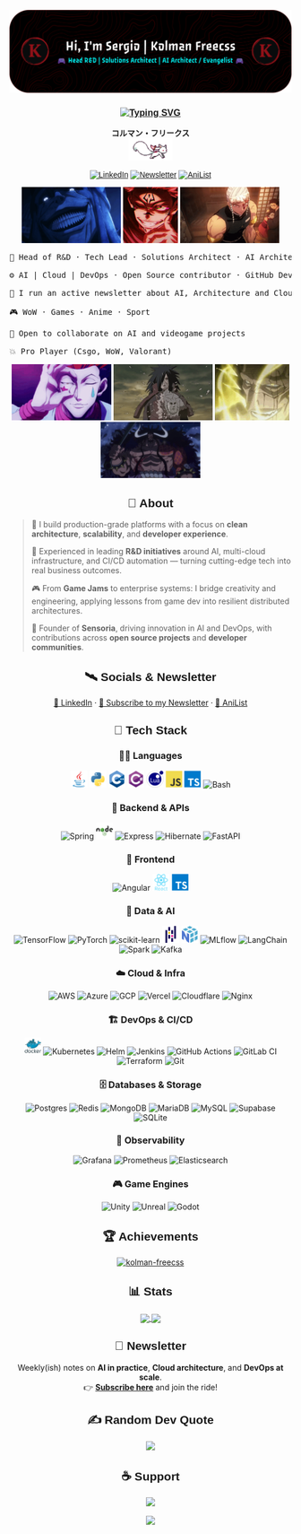![Header](./github-header-kolmanfreecss.png)
<!-- Fonts -->
<link rel="preconnect" href="https://fonts.googleapis.com">
<link rel="preconnect" href="https://fonts.gstatic.com" crossorigin>
<link href="https://fonts.googleapis.com/css2?family=Exo+2:ital,wght@0,100..900;1,100..900&display=swap" rel="stylesheet">

<div align="center" style="font-family:'Exo 2', sans-serif">

### [![Typing SVG](https://readme-typing-svg.demolab.com?font=Fira+Code&pause=1100&color=F70000&background=FFFFFF00&width=520&lines=%F0%9F%91%BE+Hi+I'm+Sergio+%7C+Kolman+Freecss;%F0%9F%94%A5+R%26D+Lead+%7C+Solutions+Architect+%7C+Tech+Lead;%E2%9C%A8+AI+%7C+Cloud+%7C+Architecture+%7C+Game+Dev)](https://git.io/typing-svg)

**コルマン・フリークス**  
<img src="assets/kyubey.gif" height="40" />

[![LinkedIn](https://img.shields.io/static/v1?label=LinkedIn&message=%20&color=0A66C2&logo=LinkedIn&style=flat-square&logoColor=white)](https://www.linkedin.com/in/sergiomartinezroman/)
[![Newsletter](https://img.shields.io/badge/Newsletter-Subscribe-red?logo=rss&style=flat-square)](https://www.kolmanfreecss.com/subscribe)
[![AniList](https://img.shields.io/static/v1?label=AniList&message=%20&color=ff3852&style=flat-square&logo=anilist&logoColor=white)](https://anilist.co/user/KolmanFreecss/animelist)

</div>

<p align="center">
  <img src="assets/solo-leveling.gif" height="100" />
  <img src="assets/sukuna-uji-itadiri.gif" height="100" />
  <img src="assets/tengen-uzui-tengen.gif" height="100" />
</p>

    
<pre>
🧠 Head of R&D · Tech Lead · Solutions Architect · AI Architect / Evangelist (MSc in Video Game Programming)
    
⚙️ AI | Cloud | DevOps · Open Source contributor · GitHub Developer Program
    
📨 I run an active newsletter about AI, Architecture and Cloud
    
🎮 WoW · Games · Anime · Sport
    
🤝 Open to collaborate on AI and videogame projects
    
💥 Pro Player (Csgo, WoW, Valorant)
</pre>

<p align="center">
  <img src="assets/hisoka-morow-magician.gif" height="100" />
  <img src="assets/madara-uchiha.gif" height="100" />
  <img src="assets/divine-smite.gif" height="100" />
  <img src="assets/one-piece-kaido.gif" height="100" />
</p>

<div align="center" style="font-family:'Exo 2', sans-serif">

## 🧾 About
</div>

<div>

> 🚀 I build production-grade platforms with a focus on **clean architecture**, **scalability**, and **developer experience**.  
>
> 🧩 Experienced in leading **R&D initiatives** around AI, multi-cloud infrastructure, and CI/CD automation — turning cutting-edge tech into real business outcomes.  
>
> 🎮 From **Game Jams** to enterprise systems: I bridge creativity and engineering, applying lessons from game dev into resilient distributed architectures.  
>
> 🔭 Founder of <b>Sensoria</b>, driving innovation in AI and DevOps, with contributions across **open source projects** and **developer communities**.  

</div>



<div align="center" style="font-family:'Exo 2', sans-serif">

## 🛰️ Socials & Newsletter
</div>

<p align="center">
  <a href="https://www.linkedin.com/in/sergiomartinezroman/">🔗 LinkedIn</a> · 
  <a href="https://www.kolmanfreecss.com/subscribe">📰 Subscribe to my Newsletter</a> · 
  <a href="https://anilist.co/user/KolmanFreecss/animelist">🎴 AniList</a>
</p>

<div align="center" style="font-family:'Exo 2', sans-serif">

## 🧰 Tech Stack
</div>

<div align="center">

### 🧑‍💻 Languages
<img src="https://raw.githubusercontent.com/devicons/devicon/master/icons/java/java-original.svg" height="30" alt="Java" />
<img src="https://raw.githubusercontent.com/devicons/devicon/master/icons/python/python-original.svg" height="30" alt="Python" />
<img src="https://raw.githubusercontent.com/devicons/devicon/master/icons/cplusplus/cplusplus-original.svg" height="30" alt="C++" />
<img src="https://raw.githubusercontent.com/devicons/devicon/master/icons/csharp/csharp-original.svg" height="30" alt="C#" />
<img src="https://raw.githubusercontent.com/devicons/devicon/master/icons/lua/lua-original.svg" height="30" alt="Lua" />
<img src="https://raw.githubusercontent.com/devicons/devicon/master/icons/javascript/javascript-original.svg" height="30" alt="JavaScript" />
<img src="https://raw.githubusercontent.com/devicons/devicon/master/icons/typescript/typescript-original.svg" height="30" alt="TypeScript" />
<img src="https://www.vectorlogo.zone/logos/gnu_bash/gnu_bash-icon.svg" height="30" alt="Bash" />

### 🧩 Backend & APIs
<img src="https://www.vectorlogo.zone/logos/springio/springio-icon.svg" height="30" alt="Spring" />
<img src="https://raw.githubusercontent.com/devicons/devicon/master/icons/nodejs/nodejs-original-wordmark.svg" height="30" alt="NodeJS" />
<img src="https://www.vectorlogo.zone/logos/expressjs/expressjs-icon.svg" height="30" alt="Express" />
<img src="https://www.vectorlogo.zone/logos/hibernate/hibernate-icon.svg" height="30" alt="Hibernate" />
<img src="https://fastapi.tiangolo.com/img/logo-white.svg" height="30" alt="FastAPI" />

### 🎨 Frontend
<img src="https://angular.io/assets/images/logos/angular/angular.svg" height="30" alt="Angular" />
<img src="https://raw.githubusercontent.com/devicons/devicon/master/icons/react/react-original-wordmark.svg" height="30" alt="React" />
<img src="https://raw.githubusercontent.com/devicons/devicon/master/icons/typescript/typescript-original.svg" height="30" alt="TypeScript" />

### 🧠 Data & AI
<img src="https://www.vectorlogo.zone/logos/tensorflow/tensorflow-icon.svg" height="30" alt="TensorFlow" />
<img src="https://www.vectorlogo.zone/logos/pytorch/pytorch-icon.svg" height="30" alt="PyTorch" />
<img src="https://upload.wikimedia.org/wikipedia/commons/0/05/Scikit_learn_logo_small.svg" height="30" alt="scikit-learn" />
<img src="https://raw.githubusercontent.com/devicons/devicon/master/icons/pandas/pandas-original.svg" height="30" alt="Pandas" />
<img src="https://raw.githubusercontent.com/devicons/devicon/master/icons/numpy/numpy-original.svg" height="30" alt="NumPy" />
<img src="https://raw.githubusercontent.com/mlflow/mlflow/master/docs/source/_static/MLflow-logo-final-black.png" height="18" alt="MLflow" />
<img src="https://images.seeklogo.com/logo-png/52/1/langchain-logo-png_seeklogo-528369.png" height="28" alt="LangChain" />
<img src="https://www.vectorlogo.zone/logos/apache_spark/apache_spark-icon.svg" height="30" alt="Spark" />
<img src="https://www.vectorlogo.zone/logos/apache_kafka/apache_kafka-icon.svg" height="30" alt="Kafka" />

### ☁️ Cloud & Infra
<img src="https://www.vectorlogo.zone/logos/amazon_aws/amazon_aws-icon.svg" height="30" alt="AWS" />
<img src="https://www.vectorlogo.zone/logos/microsoft_azure/microsoft_azure-icon.svg" height="30" alt="Azure" />
<img src="https://www.vectorlogo.zone/logos/google_cloud/google_cloud-icon.svg" height="30" alt="GCP" />
<img src="https://www.vectorlogo.zone/logos/vercel/vercel-icon.svg" height="30" alt="Vercel" />
<img src="https://www.vectorlogo.zone/logos/cloudflare/cloudflare-icon.svg" height="30" alt="Cloudflare" />
<img src="https://www.vectorlogo.zone/logos/nginx/nginx-icon.svg" height="30" alt="Nginx" />

### 🏗️ DevOps & CI/CD
<img src="https://raw.githubusercontent.com/devicons/devicon/master/icons/docker/docker-original-wordmark.svg" height="30" alt="Docker" />
<img src="https://www.vectorlogo.zone/logos/kubernetes/kubernetes-icon.svg" height="30" alt="Kubernetes" />
<img src="https://www.vectorlogo.zone/logos/helmsh/helmsh-icon.svg" height="30" alt="Helm" />
<img src="https://www.vectorlogo.zone/logos/jenkins/jenkins-icon.svg" height="30" alt="Jenkins" />
<img src="https://www.vectorlogo.zone/logos/github/github-icon.svg" height="30" alt="GitHub Actions" />
<img src="https://www.vectorlogo.zone/logos/gitlab/gitlab-icon.svg" height="30" alt="GitLab CI" />
<img src="https://www.vectorlogo.zone/logos/terraformio/terraformio-icon.svg" height="30" alt="Terraform" />
<img src="https://www.vectorlogo.zone/logos/git-scm/git-scm-icon.svg" height="30" alt="Git" />

### 🗄️ Databases & Storage
<img src="https://www.vectorlogo.zone/logos/postgresql/postgresql-icon.svg" height="30" alt="Postgres" />
<img src="https://www.vectorlogo.zone/logos/redis/redis-icon.svg" height="30" alt="Redis" />
<img src="https://www.vectorlogo.zone/logos/mongodb/mongodb-icon.svg" height="30" alt="MongoDB" />
<img src="https://www.vectorlogo.zone/logos/mariadb/mariadb-icon.svg" height="30" alt="MariaDB" />
<img src="https://www.vectorlogo.zone/logos/mysql/mysql-icon.svg" height="30" alt="MySQL" />
<img src="https://www.vectorlogo.zone/logos/supabase/supabase-icon.svg" height="30" alt="Supabase" />
<img src="https://www.vectorlogo.zone/logos/sqlite/sqlite-icon.svg" height="30" alt="SQLite" />

### 🧩 Observability
<img src="https://www.vectorlogo.zone/logos/grafana/grafana-icon.svg" height="30" alt="Grafana" />
<img src="https://www.vectorlogo.zone/logos/prometheusio/prometheusio-icon.svg" height="30" alt="Prometheus" />
<img src="https://www.vectorlogo.zone/logos/elastic/elastic-icon.svg" height="30" alt="Elasticsearch" />

### 🎮 Game Engines
<img src="https://www.vectorlogo.zone/logos/unity3d/unity3d-icon.svg" height="30" alt="Unity" />
<img src="https://raw.githubusercontent.com/kenangundogan/fontisto/036b7eca71aab1bef8e6a0518f7329f13ed62f6b/icons/svg/brand/unreal-engine.svg" height="30" alt="Unreal" />
<img src="https://upload.wikimedia.org/wikipedia/commons/6/6a/Godot_icon.svg" height="30" alt="Godot" />

</div>

<div align="center" style="font-family:'Exo 2', sans-serif">

## 🏆 Achievements
</div>

<p align="center">
  <a href="https://github.com/ryo-ma/github-profile-trophy">
    <img src="https://github-profile-trophy.vercel.app/?username=kolman-freecss&row=2&column=3&no-frame=true&no-bg=true&theme=dark_lover" alt="kolman-freecss" />
  </a>
</p>

<div align="center" style="font-family:'Exo 2', sans-serif">

## 📊 Stats
</div>

<p align="center">
  <a href="https://www.linkedin.com/in/sergiomartinezroman/">
    <img height="160" align="center" src="https://github-readme-stats.vercel.app/api/top-langs/?username=Kolman-Freecss&layout=donut&hide=shaderlab,hlsl,makefile,html&hide_progress=true&theme=calm" />
  </a>
  <a href="https://www.linkedin.com/in/sergiomartinezroman/">
    <img height="160" align="center" src="https://github-readme-stats.vercel.app/api?username=Kolman-Freecss&show_icons=true&theme=calm&hide=contribs" />
  </a>
</p>

<div align="center" style="font-family:'Exo 2', sans-serif">

## 📨 Newsletter
</div>

<p align="center">
  Weekly(ish) notes on <b>AI in practice</b>, <b>Cloud architecture</b>, and <b>DevOps at scale</b>.<br/>
  👉 <a href="https://www.kolmanfreecss.com/subscribe"><b>Subscribe here</b></a> and join the ride!
</p>

<div align="center" style="font-family:'Exo 2', sans-serif">

## ✍️ Random Dev Quote
</div>

<div align="center">

![](https://quotes-github-readme.vercel.app/api?type=horizontal&theme=tokyonight)

</div>

<div align="center" style="font-family:'Exo 2', sans-serif">

## ☕ Support
</div>

<p align="center">
  <a href="https://buymeacoffee.com/kolmanfreei">
    <img src="https://img.shields.io/badge/Buy%20Me%20a%20Coffee-ffdd00?style=for-the-badge&logo=buy-me-a-coffee&logoColor=black" />
  </a>
</p>

<p align="center">
  <a href="https://visitcount.itsvg.in/api?id=Kolman-Freecss&icon=0&color=4">
    <img src="https://visitcount.itsvg.in/api?id=Kolman-Freecss&icon=0&color=4" />
  </a>
</p>
